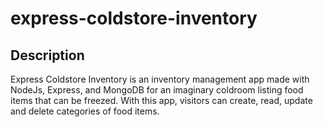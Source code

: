 # express-coldstore-inventory

## Description

Express Coldstore Inventory is an inventory management app made with NodeJs, Express, and MongoDB for an imaginary coldroom listing food items that can be freezed. With this app, visitors can create, read, update and delete categories of food items.

<!-- https://blogs.yasharyan.com/store-images-on-mongodb ---- store image on MONGO DB

I spent hours looking for how to implement filter in items page

https://stackoverflow.com/questions/8698534/how-to-pass-variable-from-jade-template-file-to-a-script-file

https://github.com/expressjs/multer ---- multer documentary but limited for my current use -->
